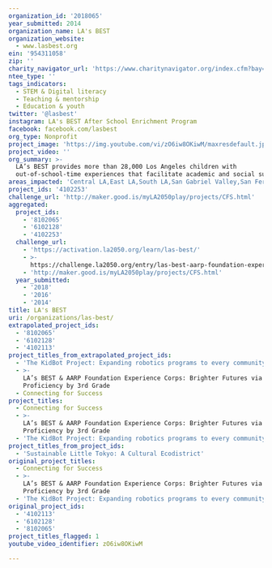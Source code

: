 ```yaml
---
organization_id: '2018065'
year_submitted: 2014
organization_name: LA's BEST
organization_website:
  - www.lasbest.org
ein: '954311058'
zip: ''
charity_navigator_url: 'https://www.charitynavigator.org/index.cfm?bay=search.profile&ein=954311058'
ntee_type: ''
tags_indicators:
  - STEM & Digital literacy
  - Teaching & mentorship
  - Education & youth
twitter: '@lasbest'
instagram: LA's BEST After School Enrichment Program
facebook: facebook.com/lasbest
org_type: Nonprofit
project_image: 'https://img.youtube.com/vi/zO6iw8OKiwM/maxresdefault.jpg'
project_video: ''
org_summary: >-
  LA’s BEST provides more than 28,000 Los Angeles children with
  out-of-school-time experiences that facilitate academic and social success.
areas_impacted: 'Central LA,East LA,South LA,San Gabriel Valley,San Fernando Valley,Westside'
project_ids: '4102253'
challenge_url: 'http://maker.good.is/myLA2050play/projects/CFS.html'
aggregated:
  project_ids:
    - '8102065'
    - '6102128'
    - '4102253'
  challenge_url:
    - 'https://activation.la2050.org/learn/las-best/'
    - >-
      https://challenge.la2050.org/entry/las-best-aarp-foundation-experience-corps-brighter-futures-via-reading-proficiency-by-3rd-grade
    - 'http://maker.good.is/myLA2050play/projects/CFS.html'
  year_submitted:
    - '2018'
    - '2016'
    - '2014'
title: LA's BEST
uri: /organizations/las-best/
extrapolated_project_ids:
  - '8102065'
  - '6102128'
  - '4102113'
project_titles_from_extrapolated_project_ids:
  - 'The KidBot Project: Expanding robotics programs to every community in LA! '
  - >-
    LA’s BEST & AARP Foundation Experience Corps: Brighter Futures via Reading
    Proficiency by 3rd Grade
  - Connecting for Success
project_titles:
  - Connecting for Success
  - >-
    LA’s BEST & AARP Foundation Experience Corps: Brighter Futures via Reading
    Proficiency by 3rd Grade
  - 'The KidBot Project: Expanding robotics programs to every community in LA! '
project_titles_from_project_ids:
  - 'Sustainable Little Tokyo: A Cultural Ecodistrict'
original_project_titles:
  - Connecting for Success
  - >-
    LA’s BEST & AARP Foundation Experience Corps: Brighter Futures via Reading
    Proficiency by 3rd Grade
  - 'The KidBot Project: Expanding robotics programs to every community in LA!'
original_project_ids:
  - '4102113'
  - '6102128'
  - '8102065'
project_titles_flagged: 1
youtube_video_identifier: zO6iw8OKiwM

---
```

